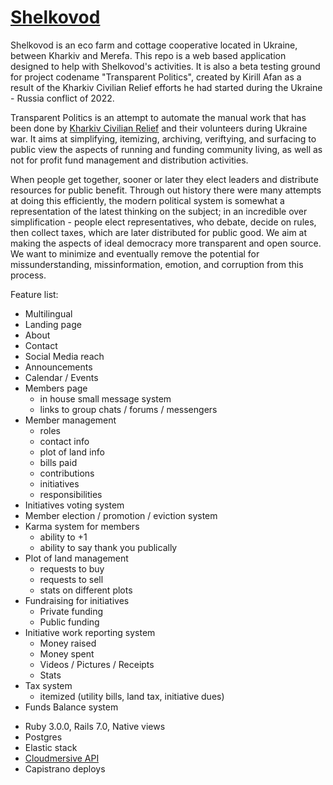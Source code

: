 # [Shelkovod](https://www.shelkovod.com)

Shelkovod is an eco farm and cottage cooperative located in Ukraine, between Kharkiv and Merefa.
This repo is a web based application designed to help with Shelkovod's activities. It is also a beta testing ground for project codename "Transparent Politics", created by Kirill Afan as a result of the Kharkiv Civilian Relief efforts he had started during the Ukraine - Russia conflict of 2022.

Transparent Politics is an attempt to automate the manual work that has been done by [Kharkiv Civilian Relief](https://gogetfunding.com/kharkiv-civilian-relief-efforts/) and their volunteers during Ukraine war. It aims at simplifying, itemizing, archiving, veriftying, and surfacing to public view the aspects of running and funding community living, as well as not for profit fund management and distribution activities. 

When people get together, sooner or later they elect leaders and distribute resources for public benefit. Through out history there were many attempts at doing this efficiently, the modern political system is somewhat a representation of the latest thinking on the subject; in an incredible over simplification - people elect representatives, who debate, decide on rules, then collect taxes, which are later distributed for public good. We aim at making the aspects of ideal democracy more transparent and open source. We want to minimize and eventually remove the potential for missunderstanding, missinformation, emotion, and corruption from this process. 

Feature list:

- Multilingual
- Landing page
- About
- Contact
- Social Media reach
- Announcements
- Calendar / Events
- Members page
	- in house small message system
	- links to group chats / forums / messengers
- Member management
	- roles
	- contact info
	- plot of land info
	- bills paid
	- contributions
	- initiatives
	- responsibilities
- Initiatives voting system
- Member election / promotion / eviction system
- Karma system for members
	- ability to +1
	- ability to say thank you publically
- Plot of land management
	- requests to buy
	- requests to sell
	- stats on different plots
- Fundraising for initiatives
	- Private funding
	- Public funding
- Initiative work reporting system
	- Money raised
	- Money spent
	- Videos / Pictures / Receipts
	- Stats
- Tax system
	- itemized (utility bills, land tax, initiative dues)
- Funds Balance system

* Ruby 3.0.0, Rails 7.0, Native views
* Postgres
* Elastic stack
* [Cloudmersive API](https://api.cloudmersive.com/docs/ocr.asp#tag-Receipts)
* Capistrano deploys
